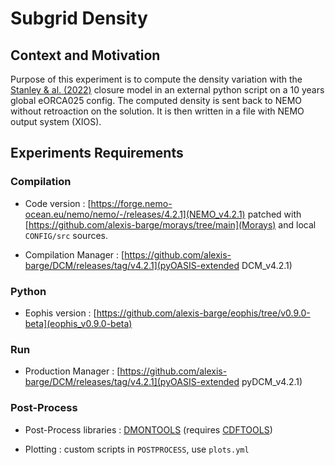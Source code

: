 # Subgrid Density


## Context and Motivation

Purpose of this experiment is to compute the density variation with the [Stanley & al. (2022)](https://agupubs.onlinelibrary.wiley.com/doi/10.1029/2020MS002185) closure model in an external python script on a 10 years global eORCA025 config.
The computed density is sent back to NEMO without retroaction on the solution. It is then written in a file with NEMO output system (XIOS).

## Experiments Requirements


### Compilation

- Code version : [https://forge.nemo-ocean.eu/nemo/nemo/-/releases/4.2.1](NEMO_v4.2.1) patched with [https://github.com/alexis-barge/morays/tree/main](Morays) and local `CONFIG/src` sources.

- Compilation Manager : [https://github.com/alexis-barge/DCM/releases/tag/v4.2.1](pyOASIS-extended DCM_v4.2.1)


### Python

- Eophis version : [https://github.com/alexis-barge/eophis/tree/v0.9.0-beta](eophis_v0.9.0-beta)


### Run

- Production Manager : [https://github.com/alexis-barge/DCM/releases/tag/v4.2.1](pyOASIS-extended pyDCM_v4.2.1)


### Post-Process

- Post-Process libraries : [DMONTOOLS](https://github.com/alexis-barge/DMONTOOLS) (requires [CDFTOOLS](https://github.com/meom-group/CDFTOOLS))
  
- Plotting : custom scripts in `POSTPROCESS`, use `plots.yml`

